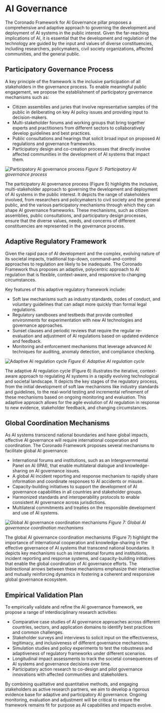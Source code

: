 # AI Governance

The Coronado Framework for AI Governance pillar proposes a comprehensive and adaptive approach to governing the development and deployment of AI systems in the public interest. Given the far-reaching implications of AI, it is essential that the development and regulation of the technology are guided by the input and values of diverse constituencies, including researchers, policymakers, civil society organizations, affected communities, and the general public.

## Participatory Governance Process

A key principle of the framework is the inclusive participation of all stakeholders in the governance process. To enable meaningful public engagement, we propose the establishment of participatory governance mechanisms such as:

- Citizen assemblies and juries that involve representative samples of the public in deliberating on key AI policy issues and providing input to decision-makers.
- Multi-stakeholder forums and working groups that bring together experts and practitioners from different sectors to collaboratively develop guidelines and best practices.  
- Public consultations and hearings that solicit broad input on proposed AI regulations and governance frameworks.
- Participatory design and co-creation processes that directly involve affected communities in the development of AI systems that impact them.

![Participatory AI governance process](../figures/participatory_ai_governance_process.png)
*Figure 5: Participatory AI governance process*

The participatory AI governance process (Figure 5) highlights the inclusive, multi-stakeholder approach to governing the development and deployment of AI systems in the public interest. It depicts the range of stakeholders involved, from researchers and policymakers to civil society and the general public, and the various participatory mechanisms through which they can shape AI governance frameworks. These mechanisms, such as citizen assemblies, public consultations, and participatory design processes, ensure that the diverse values, needs, and concerns of different constituencies are represented in the governance process.

## Adaptive Regulatory Framework

Given the rapid pace of AI development and the complex, evolving nature of its societal impacts, traditional top-down, command-and-control approaches to regulation are likely to be inadequate. The Coronado Framework thus proposes an adaptive, polycentric approach to AI regulation that is flexible, context-aware, and responsive to changing circumstances. 

Key features of this adaptive regulatory framework include:

- Soft law mechanisms such as industry standards, codes of conduct, and voluntary guidelines that can adapt more quickly than formal legal regulations.
- Regulatory sandboxes and testbeds that provide controlled environments for experimentation with new AI technologies and governance approaches.
- Sunset clauses and periodic reviews that require the regular re-evaluation and adjustment of AI regulations based on updated evidence and feedback.
- Monitoring and enforcement mechanisms that leverage advanced AI techniques for auditing, anomaly detection, and compliance checking.

![Adaptive AI regulation cycle](../figures/adaptive_ai_regulation_cycle.png)
*Figure 6: Adaptive AI regulation cycle*

The adaptive AI regulation cycle (Figure 6) illustrates the iterative, context-aware approach to regulating AI systems in a rapidly evolving technological and societal landscape. It depicts the key stages of the regulatory process, from the initial development of soft law mechanisms like industry standards and guidelines, to the real-world testing and incremental refinement of these mechanisms based on ongoing monitoring and evaluation. This adaptive approach allows for the agile evolution of AI regulation in response to new evidence, stakeholder feedback, and changing circumstances.

## Global Coordination Mechanisms

As AI systems transcend national boundaries and have global impacts, effective AI governance will require international cooperation and coordination. The Coronado Framework proposes several mechanisms to facilitate global AI governance:

- International forums and institutions, such as an Intergovernmental Panel on AI (IPAI), that enable multilateral dialogue and knowledge-sharing on AI governance issues.
- A global AI incident reporting and response mechanism to rapidly share information and coordinate responses to AI accidents or misuse.
- Capacity-building initiatives to support the development of AI governance capabilities in all countries and stakeholder groups.
- Harmonized standards and interoperability protocols to enable consistent AI governance across jurisdictions.
- Multilateral commitments and treaties on the responsible development and use of AI systems.

![Global AI governance coordination mechanisms](../figures/global_ai_governance_coordination_mechanisms.png)
*Figure 7: Global AI governance coordination mechanisms*

The global AI governance coordination mechanisms (Figure 7) highlight the importance of international cooperation and knowledge-sharing in the effective governance of AI systems that transcend national boundaries. It depicts key mechanisms such as international forums and institutions, incident reporting and response systems, and capacity-building initiatives that enable the global coordination of AI governance efforts. The bidirectional arrows between these mechanisms emphasize their interactive and mutually reinforcing dynamics in fostering a coherent and responsive global governance ecosystem.

## Empirical Validation Plan

To empirically validate and refine the AI governance framework, we propose a range of interdisciplinary research activities:

- Comparative case studies of AI governance approaches across different countries, sectors, and application domains to identify best practices and common challenges.
- Stakeholder surveys and interviews to solicit input on the effectiveness, legitimacy, and inclusiveness of different governance mechanisms.
- Simulation studies and policy experiments to test the robustness and adaptiveness of regulatory frameworks under different scenarios.
- Longitudinal impact assessments to track the societal consequences of AI systems and governance decisions over time.
- Participatory action research to co-design and pilot governance innovations with affected communities and stakeholders.

By combining qualitative and quantitative methods, and engaging stakeholders as active research partners, we aim to develop a rigorous evidence base for adaptive and participatory AI governance. Ongoing monitoring, evaluation and adjustment will be critical to ensure the framework remains fit for purpose as AI capabilities and impacts evolve.